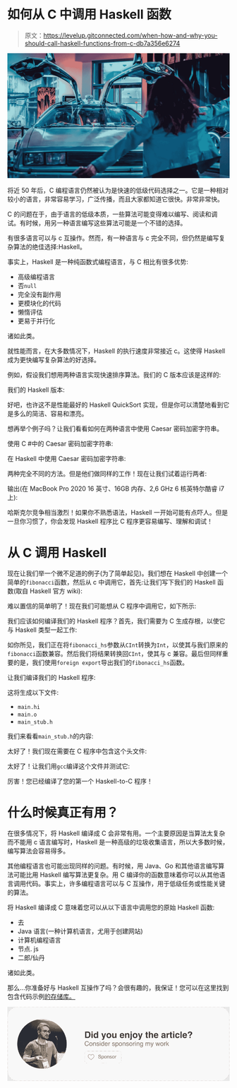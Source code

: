 # 如何从 C 中调用 Haskell 函数

> 原文：<https://levelup.gitconnected.com/when-how-and-why-you-should-call-haskell-functions-from-c-db7a356e6274>

![](img/d988132b069f20fc1a456c4e84a490a0.png)

将近 50 年后，C 编程语言仍然被认为是快速的低级代码选择之一。它是一种相对较小的语言，非常容易学习，广泛传播，而且大家都知道它很快。非常非常快。

C 的问题在于，由于语言的低级本质，一些算法可能变得难以编写、阅读和调试。有时候，用另一种语言编写这些算法可能是一个不错的选择。

有很多语言可以与 c 互操作。然而，有一种语言与 c 完全不同，但仍然是编写复杂算法的绝佳选择:Haskell。

事实上，Haskell 是一种纯函数式编程语言，与 C 相比有很多优势:

*   高级编程语言
*   否`null`
*   完全没有副作用
*   更模块化的代码
*   懒惰评估
*   更易于并行化

诸如此类。

就性能而言，在大多数情况下，Haskell 的执行速度非常接近 c。这使得 Haskell 成为更快编写复杂算法的好选择。

例如，假设我们想用两种语言实现快速排序算法。我们的 C 版本应该是这样的:

我们的 Haskell 版本:

好吧，也许这不是性能最好的 Haskell QuickSort 实现，但是你可以清楚地看到它是多么的简洁、容易和漂亮。

想再举个例子吗？让我们看看如何在两种语言中使用 Caesar 密码加密字符串。

使用 C #中的 Caesar 密码加密字符串:

在 Haskell 中使用 Caesar 密码加密字符串:

两种完全不同的方法。但是他们做同样的工作！现在让我们试着运行两者:

输出(在 MacBook Pro 2020 16 英寸、16GB 内存、2,6 GHz 6 核英特尔酷睿 i7 上):

哈斯克尔竞争相当激烈！如果你不熟悉语法，Haskell 一开始可能有点吓人。但是一旦你习惯了，你会发现 Haskell 程序比 C 程序更容易编写、理解和调试！

# 从 C 调用 Haskell

现在让我们举一个微不足道的例子(为了简单起见)。我们想在 Haskell 中创建一个简单的`fibonacci`函数，然后从 c 中调用它，首先:让我们写下我们的 Haskell 函数(取自 Haskell 官方 wiki):

难以置信的简单明了！现在我们可能想从 C 程序中调用它，如下所示:

我们应该如何编译我们的 Haskell 程序？首先，我们需要为 C 生成存根，以使它与 Haskell 类型一起工作:

如你所见，我们正在将`fibonacci_hs`参数从`CInt`转换为`Int`，以使其与我们原来的`fibonacci`函数兼容。然后我们将结果转换回`CInt`，使其与 c 兼容。最后但同样重要的是，我们使用`foreign export`导出我们的`fibonacci_hs`函数。

让我们编译我们的 Haskell 程序:

这将生成以下文件:

*   `main.hi`
*   `main.o`
*   `main_stub.h`

我们来看看`main_stub.h`的内容:

太好了！我们现在需要在 C 程序中包含这个头文件:

太好了！让我们用`gcc`编译这个文件并测试它:

厉害！您已经编译了您的第一个 Haskell-to-C 程序！

# 什么时候真正有用？

在很多情况下，将 Haskell 编译成 C 会非常有用。一个主要原因是当算法太复杂而不能用 c 语言编写时，Haskell 是一种高级的垃圾收集语言，所以大多数时候，编写算法会容易得多。

其他编程语言也可能出现同样的问题。有时候，用 Java、Go 和其他语言编写算法可能比用 Haskell 编写算法更复杂。用 C 编译你的函数意味着你可以从其他语言调用代码。事实上，许多编程语言可以与 C 互操作，用于低级任务或性能关键的算法。

将 Haskell 编译成 C 意味着您可以从以下语言中调用您的原始 Haskell 函数:

*   去
*   Java 语言(一种计算机语言，尤用于创建网站)
*   计算机编程语言
*   节点. js
*   二郎/仙丹

诸如此类。

那么…你准备好与 Haskell 互操作了吗？会很有趣的，我保证！您可以在这里找到包含代码示例[的存储库。](https://github.com/Hackdoor-io/articles-codebase/tree/master/articles/when-how-and-why-you-should-call-haskell-functions-from-c)

[![](img/e05f00ed2cddfd2907284cb397168c3d.png)](https://github.com/sponsors/micheleriva)